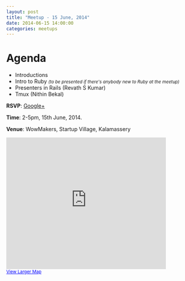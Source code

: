 ```yaml
---
layout: post
title: "Meetup - 15 June, 2014"
date: 2014-06-15 14:00:00
categories: meetups
---
```


# Agenda

* Introductions
* Intro to Ruby <small>_(to be presented if there's anybody new to Ruby at the meetup)_</small>
* Presenters in Rails (Revath S Kumar)
* Tmux (Nithin Bekal)

**RSVP**: [Google+](https://plus.google.com/events/chla89lm2d0e88290hkhoas497k)

**Time**: 2-5pm, 15th June, 2014.

**Venue**: WowMakers, Startup Village, Kalamassery

<iframe width="425" height="350" frameborder="0" scrolling="no" marginheight="0" marginwidth="0" src="https://maps.google.com/maps?f=q&amp;source=s_q&amp;hl=en&amp;geocode=&amp;q=Startup+Village,+Kinfra+Hi-Tech+Park,,+Kinfra+Hi-Tech+Park+Main+Rd,+HMT+Colony,+North+Kalamassery,+HMT+Kalamassery,+Kerala,+India&amp;aq=0&amp;oq=startup+village,+k&amp;sll=47.86788,-121.740396&amp;sspn=0.067943,0.169086&amp;g=startup+village&amp;ie=UTF8&amp;hq=&amp;hnear=&amp;ll=10.055372,76.351962&amp;spn=0.006295,0.006295&amp;t=m&amp;iwloc=A&amp;output=embed"></iframe><br /><small><a href="https://maps.google.com/maps?f=q&amp;source=embed&amp;hl=en&amp;geocode=&amp;q=Startup+Village,+Kinfra+Hi-Tech+Park,,+Kinfra+Hi-Tech+Park+Main+Rd,+HMT+Colony,+North+Kalamassery,+HMT+Kalamassery,+Kerala,+India&amp;aq=0&amp;oq=startup+village,+k&amp;sll=47.86788,-121.740396&amp;sspn=0.067943,0.169086&amp;g=startup+village&amp;ie=UTF8&amp;hq=&amp;hnear=&amp;ll=10.055372,76.351962&amp;spn=0.006295,0.006295&amp;t=m&amp;iwloc=A" style="color:#0000FF;text-align:left">View Larger Map</a></small>
